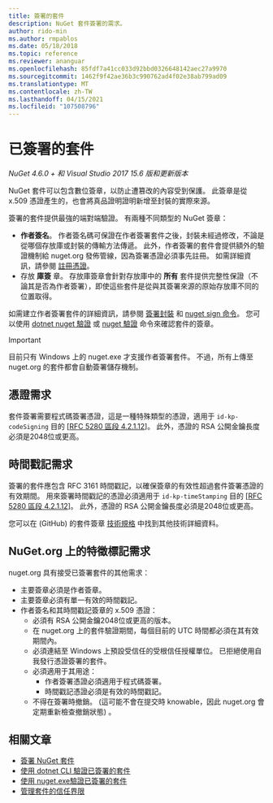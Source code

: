 ```yaml
---
title: 簽署的套件
description: NuGet 套件簽署的需求。
author: rido-min
ms.author: rmpablos
ms.date: 05/18/2018
ms.topic: reference
ms.reviewer: ananguar
ms.openlocfilehash: 85fdf7a41cc033d92bbd0326648142aec27a9970
ms.sourcegitcommit: 1462f9f42ae36b3c990762ad4f02e38ab799ad09
ms.translationtype: MT
ms.contentlocale: zh-TW
ms.lasthandoff: 04/15/2021
ms.locfileid: "107508796"
---
```

# <a name="signed-packages"></a>已簽署的套件

*NuGet 4.6.0 + 和 Visual Studio 2017 15.6 版和更新版本*

NuGet 套件可以包含數位簽章，以防止遭篡改的內容受到保護。 此簽章是從 x.509 憑證產生的，也會將真品證明證明新增至封裝的實際來源。

簽署的套件提供最強的端對端驗證。 有兩種不同類型的 NuGet 簽章：
- **作者簽名**。 作者簽名碼可保證在作者簽署套件之後，封裝未經過修改，不論是從哪個存放庫或封裝的傳輸方法傳遞。 此外，作者簽署的套件會提供額外的驗證機制給 nuget.org 發佈管線，因為簽署憑證必須事先註冊。 如需詳細資訊，請參閱 [註冊憑證](#signature-requirements-on-nugetorg)。
- 存放 **庫簽** 章。 存放庫簽章會針對存放庫中的 **所有** 套件提供完整性保證（不論其是否為作者簽署），即使這些套件是從與其簽署來源的原始存放庫不同的位置取得。   

如需建立作者簽署套件的詳細資訊，請參閱 [簽署封裝](../create-packages/Sign-a-package.md) 和 [nuget sign 命令](../reference/cli-reference/cli-ref-sign.md)。 您可以使用 [dotnet nuget 驗證](/dotnet/core/tools/dotnet-nuget-verify) 或 [nuget 驗證](../reference/cli-reference/cli-ref-verify.md) 命令來確認套件的簽章。

> [!Important]
> 目前只有 Windows 上的 nuget.exe 才支援作者簽署套件。 不過，所有上傳至 nuget.org 的套件都會自動簽署儲存機制。

## <a name="certificate-requirements"></a>憑證需求

套件簽署需要程式碼簽署憑證，這是一種特殊類型的憑證，適用于 `id-kp-codeSigning` 目的 [[RFC 5280 區段 4.2.1.12](https://tools.ietf.org/html/rfc5280#section-4.2.1.12)]。 此外，憑證的 RSA 公開金鑰長度必須是2048位或更高。

## <a name="timestamp-requirements"></a>時間戳記需求

簽署的套件應包含 RFC 3161 時間戳記，以確保簽章的有效性超過套件簽署憑證的有效期間。 用來簽署時間戳記的憑證必須適用于 `id-kp-timeStamping` 目的 [[RFC 5280 區段 4.2.1.12](https://tools.ietf.org/html/rfc5280#section-4.2.1.12)]。 此外，憑證的 RSA 公開金鑰長度必須是2048位或更高。

您可以在 (GitHub) 的套件簽章 [技術規格](https://github.com/NuGet/Home/wiki/Package-Signatures-Technical-Details) 中找到其他技術詳細資料。

## <a name="signature-requirements-on-nugetorg"></a>NuGet.org 上的特徵標記需求

nuget.org 具有接受已簽署套件的其他需求：

- 主要簽章必須是作者簽章。
- 主要簽章必須有單一有效的時間戳記。
- 作者簽名和其時間戳記簽章的 x.509 憑證：
  - 必須有 RSA 公開金鑰2048位或更高的版本。
  - 在 nuget.org 上的套件驗證期間，每個目前的 UTC 時間都必須在其有效期間內。
  - 必須連結至 Windows 上預設受信任的受根信任授權單位。 已拒絕使用自我發行憑證簽署的套件。
  - 必須適用于其用途： 
    - 作者簽署憑證必須適用于程式碼簽署。
    - 時間戳記憑證必須是有效的時間戳記。
  - 不得在簽署時撤銷。  (這可能不會在提交時 knowable，因此 nuget.org 會定期重新檢查撤銷狀態) 。
  
  
## <a name="related-articles"></a>相關文章

- [簽署 NuGet 套件](../create-packages/Sign-a-Package.md)
- [使用 dotnet CLI 驗證已簽署的套件](/dotnet/core/tools/dotnet-nuget-verify)
- [使用 nuget.exe驗證已簽署的套件 ](../reference/cli-reference/cli-ref-verify.md)
- [管理套件的信任界限](../consume-packages/installing-signed-packages.md)
